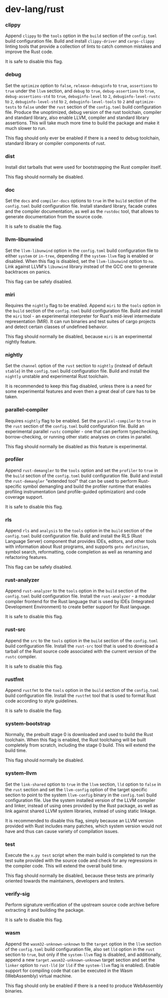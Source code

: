 # dev-lang/rust

### clippy
Append `clippy` to the `tools` option in the `build` section of the `config.toml` build configuration file. Build and install `clippy-driver` and `cargo-clippy` linting tools that provide a collection of lints to catch common mistakes and improve the Rust code.

It is safe to disable this flag.

### debug
Set the `optimize` option to `false`, `release-debuginfo` to `true`, `assertions` to `true` under the `llvm` section, and `debug` to `true`, `debug-assertions` to `true`, `debug-assertions-std` to `true`, `debuginfo-level` to `2`, `debuginfo-level-rustc` to `2`, `debuginfo-level-std` to `2`, `debuginfo-level-tools` to `2` and `optimize-tests` to `false` under the `rust` section of the `config.toml` build configuration file. Produce the unoptimized, debug version of the rust toolchain, compiler and standard library, also enable LLVM, compiler and standard library assertions. This will take much more time to build the package and make it much slower to run.

This flag should only ever be enabled if there is a need to debug toolchain, standard library or compiler components of rust.

### dist
Install dist tarballs that were used for bootstrapping the Rust compiler itself.

This flag should normally be disabled.

### doc
Set the `docs` and `compiler-docs` options to `true` in the `build` section of the `config.toml` build configuration file. Install standard library, facade crates and the compiler documentation, as well as the `rustdoc` tool, that allows to generate documentation from the source code.

It is safe to disable the flag.

### llvm-libunwind
Set the `llvm-libunwind` option in the `config.toml` build configuration file to either `system` or `in-tree`, depending if the `system-llvm` flag is enabled or disabled. When this flag is disabled, set the `llvm-libunwind` option to `no`. Link against LLVM's `libunwind` library instead of the GCC one to generate backtraces on panics.

This flag can be safely disabled.

### miri
Requires the `nightly` flag to be enabled. Append `miri` to the `tools` option in the `build` section of the `config.toml` build configuration file. Build and install the `miri` tool - an experimental interpreter for Rust's mid-level intermediate representation (MIR). It can run binaries and test suites of cargo projects and detect certain classes of undefined behavior.

This flag should normally be disabled, because `miri` is an experimental nightly feature.

### nightly
Set the `channel` option of the `rust` section to `nightly` (instead of default `stable`) in the `config.toml` build configuration file. Build and install the `nightly` unstable and experimental Rust toolchain.

It is recommended to keep this flag disabled, unless there is a need for some experimental features and even then a great deal of care has to be taken.

### parallel-compiler
Requires `nightly` flag to be enabled. Set the `parallel-compiler` to `true` in the `rust` section of the `config.toml` build configuration file. Build an experimental parallel `rustc` compiler - one that can perform typechecking, borrow-checking, or running other static analyses on crates in parallel.

This flag should normally be disabled as this feature is experimental.

### profiler
Append `rust-demangler` to the `tools` option and set the `profiler` to `true` in the `build` section of the `config.toml` build configuration file. Build and install the `rust-demangler` "extended tool" that can be used to perform Rust-specific symbol demangling and build the profiler runtime that enables profiling instrumentation (and profile-guided optimization) and code coverage support.

It is safe to disable this flag.

### rls
Append `rls` and `analysis` to the `tools` option in the `build` section of the `config.toml` build configuration file. Build and install the RLS (Rust Language Server) component that provides IDEs, editors, and other tools with information about Rust programs, and supports `goto definition`, symbol search, reformatting, code completion as well as renaming and refactoring features.

This flag can be safely disabled.

### rust-analyzer
Append `rust-analyzer` to the `tools` option in the `build` section of the `config.toml` build configuration file. Install the `rust-analyzer` - a modular compiler frontend for the Rust language that is used by IDEs (Integrated Development Environment) to create better support for Rust language.

It is safe to disable this flag.

### rust-src
Append the `src` to the `tools` option in the `build` section of the `config.toml` build configuration file. Install the `rust-src` tool that is used to download a tarball of the Rust source code associated with the current version of the `rustc` compiler.

It is safe to disable this flag.

### rustfmt
Append `rustfmt` to the `tools` option in the `build` section of the `config.toml` build configuration file. Install the `rustfmt` tool that is used to format Rust code according to style guidelines.

It is safe to disable the flag.

### system-bootstrap
Normally, the prebuilt stage 0 is downloaded and used to build the Rust toolchain. When this flag is enabled, the Rust toolchaing will be built completely from scratch, including the stage 0 build. This will extend the build time.

This flag should normally be disabled.

### system-llvm
Set the `link-shared` option to `true` in the `llvm` section, `lld` option to `false` in the `rust` section and set the `llvm-config` option of the target specific section to point to the system `llvm-config` binary in the `config.toml` build configuration file. Use the system installed version of the LLVM compiler and linker, instead of using ones provided by the Rust package, as well as link against shared LLVM system libraries, instead of using static linkage.

It is recommended to disable this flag, simply because an LLVM version provided with Rust includes many patches, which system version would not have and thus can cause variety of compilation issues.

### test
Execute the `x.py test` script when the main build is completed to run the test suite provided with the source code and check for any regressions in the compiler code. This will extend the overall build time.

This flag should normally be disabled, because these tests are primarily oriented towards the maintainers, developers and testers.

### verify-sig
Perform signature verification of the upstream source code archive before extracting it and building the package.

It is safe to disable this flag.

### wasm
Append the `wasm32-unknown-unknown` to the `target` option in the `llvm` section of the `config.toml` build configuration file, also set `lld` option in the `rust` section to `true`, but only if the `system-llvm` flag is disabled, and additionally, append a new `target.wasm32-unknown-unknown` target section and set the `linker` option to `rust-lld` (or `lld` if the `system-llvm` flag is enabled). Enable support for compiling code that can be executed in the Wasm (WebAssembly) virtual machine.

This flag should only be enabled if there is a need to produce WebAssembly binaries.
